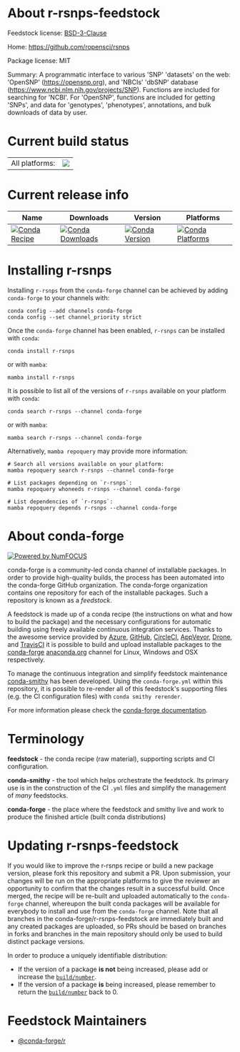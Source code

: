About r-rsnps-feedstock
=======================

Feedstock license: [BSD-3-Clause](https://github.com/conda-forge/r-rsnps-feedstock/blob/main/LICENSE.txt)

Home: https://github.com/ropensci/rsnps

Package license: MIT

Summary: A programmatic interface to various 'SNP' 'datasets' on the web: 'OpenSNP' (<https://opensnp.org>), and 'NBCIs' 'dbSNP' database (<https://www.ncbi.nlm.nih.gov/projects/SNP>). Functions are included for searching for 'NCBI'. For 'OpenSNP', functions are included for getting 'SNPs', and data for 'genotypes', 'phenotypes', annotations, and bulk downloads of data by user.

Current build status
====================


<table><tr><td>All platforms:</td>
    <td>
      <a href="https://dev.azure.com/conda-forge/feedstock-builds/_build/latest?definitionId=9816&branchName=main">
        <img src="https://dev.azure.com/conda-forge/feedstock-builds/_apis/build/status/r-rsnps-feedstock?branchName=main">
      </a>
    </td>
  </tr>
</table>

Current release info
====================

| Name | Downloads | Version | Platforms |
| --- | --- | --- | --- |
| [![Conda Recipe](https://img.shields.io/badge/recipe-r--rsnps-green.svg)](https://anaconda.org/conda-forge/r-rsnps) | [![Conda Downloads](https://img.shields.io/conda/dn/conda-forge/r-rsnps.svg)](https://anaconda.org/conda-forge/r-rsnps) | [![Conda Version](https://img.shields.io/conda/vn/conda-forge/r-rsnps.svg)](https://anaconda.org/conda-forge/r-rsnps) | [![Conda Platforms](https://img.shields.io/conda/pn/conda-forge/r-rsnps.svg)](https://anaconda.org/conda-forge/r-rsnps) |

Installing r-rsnps
==================

Installing `r-rsnps` from the `conda-forge` channel can be achieved by adding `conda-forge` to your channels with:

```
conda config --add channels conda-forge
conda config --set channel_priority strict
```

Once the `conda-forge` channel has been enabled, `r-rsnps` can be installed with `conda`:

```
conda install r-rsnps
```

or with `mamba`:

```
mamba install r-rsnps
```

It is possible to list all of the versions of `r-rsnps` available on your platform with `conda`:

```
conda search r-rsnps --channel conda-forge
```

or with `mamba`:

```
mamba search r-rsnps --channel conda-forge
```

Alternatively, `mamba repoquery` may provide more information:

```
# Search all versions available on your platform:
mamba repoquery search r-rsnps --channel conda-forge

# List packages depending on `r-rsnps`:
mamba repoquery whoneeds r-rsnps --channel conda-forge

# List dependencies of `r-rsnps`:
mamba repoquery depends r-rsnps --channel conda-forge
```


About conda-forge
=================

[![Powered by
NumFOCUS](https://img.shields.io/badge/powered%20by-NumFOCUS-orange.svg?style=flat&colorA=E1523D&colorB=007D8A)](https://numfocus.org)

conda-forge is a community-led conda channel of installable packages.
In order to provide high-quality builds, the process has been automated into the
conda-forge GitHub organization. The conda-forge organization contains one repository
for each of the installable packages. Such a repository is known as a *feedstock*.

A feedstock is made up of a conda recipe (the instructions on what and how to build
the package) and the necessary configurations for automatic building using freely
available continuous integration services. Thanks to the awesome service provided by
[Azure](https://azure.microsoft.com/en-us/services/devops/), [GitHub](https://github.com/),
[CircleCI](https://circleci.com/), [AppVeyor](https://www.appveyor.com/),
[Drone](https://cloud.drone.io/welcome), and [TravisCI](https://travis-ci.com/)
it is possible to build and upload installable packages to the
[conda-forge](https://anaconda.org/conda-forge) [anaconda.org](https://anaconda.org/)
channel for Linux, Windows and OSX respectively.

To manage the continuous integration and simplify feedstock maintenance
[conda-smithy](https://github.com/conda-forge/conda-smithy) has been developed.
Using the ``conda-forge.yml`` within this repository, it is possible to re-render all of
this feedstock's supporting files (e.g. the CI configuration files) with ``conda smithy rerender``.

For more information please check the [conda-forge documentation](https://conda-forge.org/docs/).

Terminology
===========

**feedstock** - the conda recipe (raw material), supporting scripts and CI configuration.

**conda-smithy** - the tool which helps orchestrate the feedstock.
                   Its primary use is in the construction of the CI ``.yml`` files
                   and simplify the management of *many* feedstocks.

**conda-forge** - the place where the feedstock and smithy live and work to
                  produce the finished article (built conda distributions)


Updating r-rsnps-feedstock
==========================

If you would like to improve the r-rsnps recipe or build a new
package version, please fork this repository and submit a PR. Upon submission,
your changes will be run on the appropriate platforms to give the reviewer an
opportunity to confirm that the changes result in a successful build. Once
merged, the recipe will be re-built and uploaded automatically to the
`conda-forge` channel, whereupon the built conda packages will be available for
everybody to install and use from the `conda-forge` channel.
Note that all branches in the conda-forge/r-rsnps-feedstock are
immediately built and any created packages are uploaded, so PRs should be based
on branches in forks and branches in the main repository should only be used to
build distinct package versions.

In order to produce a uniquely identifiable distribution:
 * If the version of a package **is not** being increased, please add or increase
   the [``build/number``](https://docs.conda.io/projects/conda-build/en/latest/resources/define-metadata.html#build-number-and-string).
 * If the version of a package **is** being increased, please remember to return
   the [``build/number``](https://docs.conda.io/projects/conda-build/en/latest/resources/define-metadata.html#build-number-and-string)
   back to 0.

Feedstock Maintainers
=====================

* [@conda-forge/r](https://github.com/conda-forge/r/)

